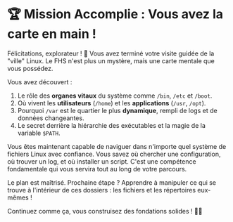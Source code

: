 # 🏆 Mission Accomplie : Vous avez la carte en main !

Félicitations, explorateur ! 🎉 Vous avez terminé votre visite guidée de la "ville" Linux. Le FHS n'est plus un mystère, mais une carte mentale que vous possédez.

Vous avez découvert :
1. Le rôle des **organes vitaux** du système comme `/bin`, `/etc` et `/boot`.
2. Où vivent les **utilisateurs** (`/home`) et les **applications** (`/usr`, `/opt`).
3. Pourquoi `/var` est le quartier le plus **dynamique**, rempli de logs et de données changeantes.
4. Le secret derrière la hiérarchie des exécutables et la magie de la variable `$PATH`.

Vous êtes maintenant capable de naviguer dans n'importe quel système de fichiers Linux avec confiance. Vous savez où chercher une configuration, où trouver un log, et où installer un script. C'est une compétence fondamentale qui vous servira tout au long de votre parcours.

Le plan est maîtrisé. Prochaine étape ? Apprendre à manipuler ce qui se trouve à l'intérieur de ces dossiers : les fichiers et les répertoires eux-mêmes !

Continuez comme ça, vous construisez des fondations solides ! 🐧✨